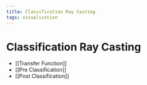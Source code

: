 ```yaml
---
title: Classification Ray Casting
tags: visualization
---
```


# Classification Ray Casting
- [[Transfer Function]]
- [[Pre Classification]]
- [[Post Classification]]






























































